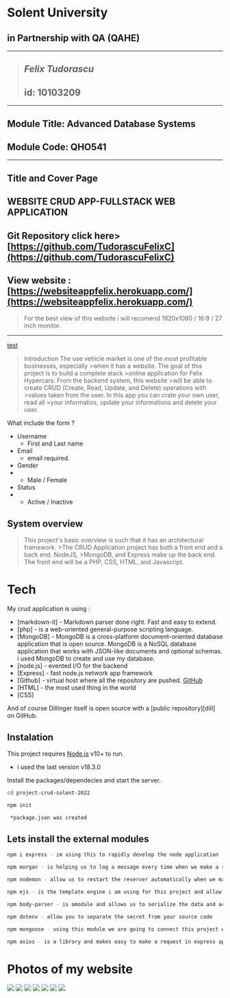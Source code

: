 
# Solent University 
## in Partnership with QA (QAHE)

-----------------------------------------
> ## _Felix Tudorascu_
> ## id: 10103209
-----------------------------------------
## Module Title:	Advanced Database Systems
## Module Code:	   QHO541
-----------------------------------------


## Title and Cover Page

## WEBSITE CRUD APP-FULLSTACK WEB APPLICATION
## Git Repository click here> [https://github.com/TudorascuFelixC](https://github.com/TudorascuFelixC)
## View website : [https://websiteappfelix.herokuapp.com/](https://websiteappfelix.herokuapp.com/)

> For the best view of this website i will recomend 1920x1080 / 16:9 / 27 inch monitor.

---------------------------------------------------------------------






[test](project.md#jos)

>Introduction
>The use vehicle market is one of the most profitable businesses, especially >when it has a website. The goal of this project is to build a complete stack >online application for Felix Hypercars. From the backend system, this website >will be able to create CRUD (Create, Read, Update, and Delete) operations with >values taken from the user. In this app you can crate your own user, read all >your informatios, update your informations and delete your user. 

What include the form ?
- Username
   *  First and Last name
- Email
   * email required.
- Gender
-    * Male / Female
- Status
-    * Active / Inactive


## System overview

>This project's basic overview is such that it has an architectural framework. >The CRUD Application project has both a front end and a back end. NodeJS, >MongoDB, and Express make up the back end.
>The front end will be a PHP, CSS, HTML, and Javascript.

# Tech

My crud application is using :


- [markdown-it] - Markdown parser done right. Fast and easy to extend.
- [php] - is a web-oriented general-purpose scripting language.
- [MongoDB] - MongoDB is a cross-platform document-oriented database application that is open source. MongoDB is a NoSQL database application that works with JSON-like documents and optional schemas. i used MongoDB to create and use my database.
- [node.js] - evented I/O for the backend
- [Express] - fast node.js network app framework
- [Github] - virtual host where all the repository are pushed. [GitHub](https://github.com/TudorascuFelixC)
- [HTML] - the most used thing in the world
- [CSS] 

And of course Dillinger itself is open source with a [public repository][dill]
 on GitHub.


## Instalation
This project requires [Node.js](https://nodejs.org/) v10+ to run.
* i used the last version v18.3.0
  
Install the packages/dependecies and start the server.
```sh
cd project-crud-solent-2022
```
```sh
npm init
```
```sh
 *package.json was created
 ```
 ## Lets install the external modules

 ```sh
npm i express - im using this to rapidly develop the node application
```
```sh
npm morgan - is helping us to log a message every time when we make a request
```
```sh
npm nodemon - allow us to restart the reserver automatically when we make changes in the project
```
```sh
npm ejs - is the template engine i am using for this project and allow us to create dynamic html
```
```sh
npm body-parser - is amodule and allows us to serialize the data and access the form data using body property
```
```sh
npm dotenv - allow you to separate the secret from your source code 
```
```sh
npm mongoose - using this module we are going to connect this project with MongoDB database 
```
```sh
npm axios - is a library and makes easy to make a request in express application
```
# Photos of my website
![](https://github.com/TudorascuFelixC/CRUD_APP_2022/blob/main/assets/img/photos/1.jpg?raw=true)
![](https://github.com/TudorascuFelixC/CRUD_APP_2022/blob/main/assets/img/photos/2.jpg?raw=true)
![](https://github.com/TudorascuFelixC/CRUD_APP_2022/blob/main/assets/img/photos/3.jpg?raw=true)
![](https://github.com/TudorascuFelixC/CRUD_APP_2022/blob/main/assets/img/photos/4.jpg?raw=true)
![](https://github.com/TudorascuFelixC/CRUD_APP_2022/blob/main/assets/img/photos/5.jpg?raw=true)
![](https://github.com/TudorascuFelixC/CRUD_APP_2022/blob/main/assets/img/photos/6.jpg?raw=true)
![](https://github.com/TudorascuFelixC/CRUD_APP_2022/blob/main/assets/img/photos/7.jpg?raw=true)



